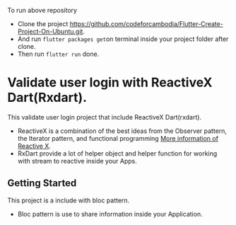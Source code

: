 To run above repository

* Clone the project https://github.com/codeforcambodia/Flutter-Create-Project-On-Ubuntu.git.
* And run `flutter packages get`on terminal inside your project folder after clone.
* Then run `flutter run` done.

# Validate user login with ReactiveX Dart(Rxdart).

This validate user login project that include ReactiveX Dart(rxdart).
* ReactiveX is a combination of the best ideas from the Observer pattern, the Iterator pattern, and functional programming <a href="http://reactivex.io/">More information of Reactive X</a>.
* RxDart provide a lot of helper object and helper function for working with stream to reactive inside your Apps.

## Getting Started

This project is a include with bloc pattern.

* Bloc pattern is use to share information inside your Application.


